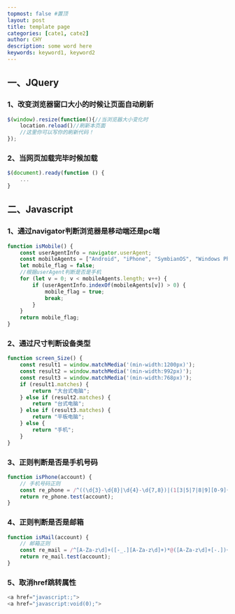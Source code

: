 ```yaml
---
topmost: false #置顶
layout: post
title: template page
categories: [cate1, cate2]
author: CHY
description: some word here
keywords: keyword1, keyword2
---
```

## 一、JQuery
### 1、改变浏览器窗口大小的时候让页面自动刷新
```javascript
$(window).resize(function(){//当浏览器大小变化时
    location.reload()//刷新本页面
    //这里你可以写你的刷新代码！
});
```
### 2、当网页加载完毕时候加载
```javascript
$(document).ready(function () {
	...
}
```
## 二、Javascript
### 1、通过navigator判断浏览器是移动端还是pc端
```javascript
function isMobile() {
    const userAgentInfo = navigator.userAgent;
    const mobileAgents = ["Android", "iPhone", "SymbianOS", "Windows Phone", "iPad", "iPod"];
    let mobile_flag = false;
    //根据userAgent判断是否是手机
    for (let v = 0; v < mobileAgents.length; v++) {
        if (userAgentInfo.indexOf(mobileAgents[v]) > 0) {
            mobile_flag = true;
            break;
        }
    }
    return mobile_flag;
}
```
### 2、通过尺寸判断设备类型 
```javascript
function screen_Size() {
    const result1 = window.matchMedia('(min-width:1200px)');
    const result2 = window.matchMedia('(min-width:992px)');
    const result3 = window.matchMedia('(min-width:768px)');
    if (result1.matches) {
        return "大台式电脑";
    } else if (result2.matches) {
        return "台式电脑";
    } else if (result3.matches) {
        return "平板电脑";
    } else {
        return "手机";
    }
}
```
### 3、正则判断是否是手机号码
```javascript
function isPhone(account) {
    // 手机号码正则
    const re_phone = /^((\d{3}-\d{8}|\d{4}-\d{7,8})|(1[3|5|7|8|9][0-9]{9}))$/;
    return re_phone.test(account);
}
```
### 4、正则判断是否是邮箱
```javascript
function isMail(account) {
    // 邮箱正则
    const re_mail = /^[A-Za-z\d]+([-_.][A-Za-z\d]+)*@([A-Za-z\d]+[-.])+[A-Za-z\d]{2,4}$/;
    return re_mail.test(account);
}
```
### 5、取消href跳转属性
```javascript
<a href="javascript:;">
<a href="javascript:void(0);">
```
